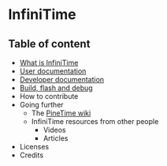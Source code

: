 # InfiniTime

## Table of content

* [What is InfiniTime](what-is-infinitime/index.md) 
* [User documentation](user-documentation/index.md)
* [Developer documentation](developer-documentation/index.md)
* [Build, flash and debug](build-flash-and-debug/index.md)
* How to contribute
* Going further
  * The [PineTime wiki](https://wiki.pine64.org/wiki/PineTime)
  * InfiniTime resources from other people
    * Videos
    * Articles
* Licenses
* Credits